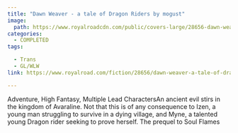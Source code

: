 ```yaml
---
title: "Dawn Weaver - a tale of Dragon Riders by mogust"
image:
  path: https://www.royalroadcdn.com/public/covers-large/28656-dawn-weaver-a-tale-of-dragon-riders.jpg
categories:
  - COMPLETED
tags:

  - Trans
  - GL/WLW
link: https://www.royalroad.com/fiction/28656/dawn-weaver-a-tale-of-dragon-riders

---
```

Adventure, High Fantasy, Multiple Lead CharactersAn ancient evil stirs in the kingdom of Avaraline. Not that this is of any consequence to Izen, a young man struggling to survive in a dying village, and Myne, a talented young Dragon rider seeking to prove herself. The prequel to Soul Flames

